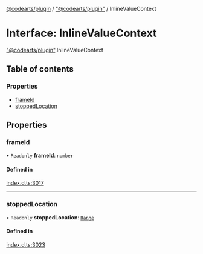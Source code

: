 [@codearts/plugin](../README.md) / ["@codearts/plugin"](../modules/_codearts_plugin_.md) / InlineValueContext

# Interface: InlineValueContext

["@codearts/plugin"](../modules/_codearts_plugin_.md).InlineValueContext

## Table of contents

### Properties

- [frameId](codearts_plugin_.InlineValueContext.md#frameid)
- [stoppedLocation](codearts_plugin_.InlineValueContext.md#stoppedlocation)

## Properties

### frameId

• `Readonly` **frameId**: `number`

#### Defined in

[index.d.ts:3017](https://github.com/huaweicloud/cloudide-plugin-api/blob/03c74e5/index.d.ts#L3017)

___

### stoppedLocation

• `Readonly` **stoppedLocation**: [`Range`](../classes/codearts_plugin_.Range.md)

#### Defined in

[index.d.ts:3023](https://github.com/huaweicloud/cloudide-plugin-api/blob/03c74e5/index.d.ts#L3023)
